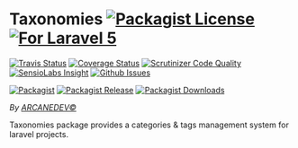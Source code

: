 # Taxonomies [![Packagist License][badge_license]](LICENSE.md) [![For Laravel 5][badge_laravel]](https://github.com/ARCANEDEV/Taxonomies#taxonomies)

[![Travis Status][badge_build]](https://travis-ci.org/ARCANEDEV/Taxonomies)
[![Coverage Status][badge_coverage]](https://scrutinizer-ci.com/g/ARCANEDEV/Taxonomies/?branch=master)
[![Scrutinizer Code Quality][badge_quality]](https://scrutinizer-ci.com/g/ARCANEDEV/Taxonomies/?branch=master)
[![SensioLabs Insight][badge_insight]](https://insight.sensiolabs.com/projects/b0329054-3e4d-4db2-a079-9238dbed963c)
[![Github Issues][badge_issues]](https://github.com/ARCANEDEV/Taxonomies/issues)

[![Packagist][badge_package]](https://packagist.org/packages/arcanedev/taxonomies)
[![Packagist Release][badge_release]](https://packagist.org/packages/arcanedev/taxonomies)
[![Packagist Downloads][badge_downloads]](https://packagist.org/packages/arcanedev/taxonomies)

*By [ARCANEDEV&copy;](http://www.arcanedev.net/)*

Taxonomies package provides a categories & tags management system for laravel projects.



[badge_license]:   http://img.shields.io/packagist/l/arcanedev/taxonomies.svg?style=flat-square
[badge_laravel]:   https://img.shields.io/badge/Laravel-5.*-orange.svg?style=flat-square

[badge_build]:     http://img.shields.io/travis/ARCANEDEV/Taxonomies.svg?style=flat-square
[badge_coverage]:  https://img.shields.io/scrutinizer/coverage/g/ARCANEDEV/Taxonomies.svg?style=flat-square
[badge_quality]:   https://img.shields.io/scrutinizer/g/ARCANEDEV/Taxonomies.svg?style=flat-square
[badge_insight]:   https://img.shields.io/sensiolabs/i/b0329054-3e4d-4db2-a079-9238dbed963c.svg?style=flat-square
[badge_issues]:    https://img.shields.io/github/issues/ARCANEDEV/Taxonomies.svg?style=flat-square

[badge_package]:   https://img.shields.io/badge/package-arcanedev/taxonomies-blue.svg?style=flat-square
[badge_release]:   https://img.shields.io/packagist/v/arcanedev/taxonomies.svg?style=flat-square
[badge_downloads]: https://img.shields.io/packagist/dt/arcanedev/taxonomies.svg?style=flat-square

